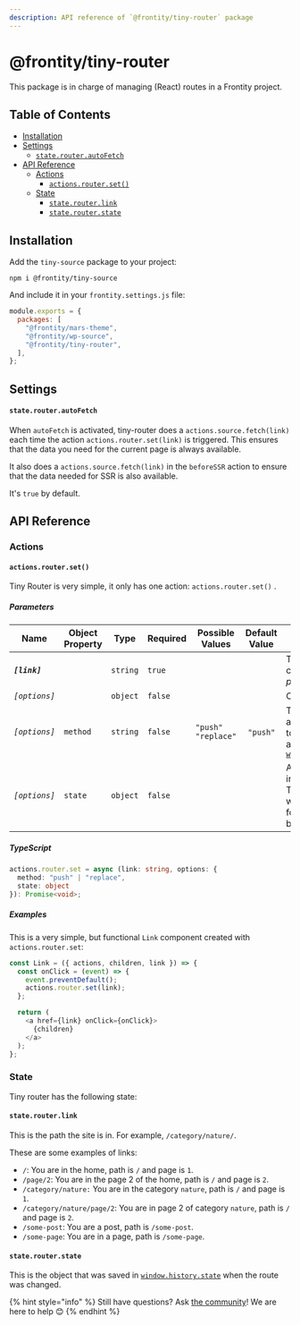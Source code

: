 ```yaml
---
description: API reference of `@frontity/tiny-router` package
---
```

# @frontity/tiny-router

This package is in charge of managing (React) routes in a Frontity project.

## Table of Contents

<!-- toc -->

- [Installation](#installation)
- [Settings](#settings)
    + [`state.router.autoFetch`](#state-router-autofetch)
- [API Reference](#api-reference)
  * [Actions](#actions)
    + [`actions.router.set()`](#actions-router-set)
  * [State](#state)
    + [`state.router.link`](#state-router-link)
    + [`state.router.state`](#state-router-state)

<!-- tocstop -->

## Installation

Add the `tiny-source` package to your project:

```text
npm i @frontity/tiny-source
```

And include it in your `frontity.settings.js` file:

```javascript
module.exports = {
  packages: [
    "@frontity/mars-theme",
    "@frontity/wp-source",
    "@frontity/tiny-router",
  ],
};
```

## Settings

#### `state.router.autoFetch`

When `autoFetch` is activated, tiny-router does a `actions.source.fetch(link)` each time the action `actions.router.set(link)` is triggered. This ensures that the data you need for the current page is always available.

It also does a `actions.source.fetch(link)` in the `beforeSSR` action to ensure that the data needed for SSR is also available.

It's `true` by default.

## API Reference

### Actions

#### `actions.router.set()`

Tiny Router is very simple, it only has one action: `actions.router.set()` .


##### Parameters

| Name |  Object Property | Type | Required | Possible Values | Default Value | Description | Examples |
|------|--------|--------|---------|---------|---------|----------|----------|
| _**`[link]`**_    | |  `string` | `true` | | | The URL that will replace the current one. _`link` is short for permalink_. | `"/category/nature/"` `"/category/nature/page/2"`  `"https://site.com/category/nature"`|
| _`[options]`_ | | `object` | `false` | | | Options object |  |
| _`[options]`_ | `method` | `string` | `false` | `"push"` `"replace"` | `"push"` | The method used in the action. `"push"` corresponds to [`window.history.pushState`](https://developer.mozilla.org/en-US/docs/Web/API/History/pushState) and `"replace"` to [`window.history.replaceState`](https://developer.mozilla.org/en-US/docs/Web/API/History/replaceState) | |
| _`[options]`_ | `state` | `object` | `false` |  |  | An object that will be saved in `window.history.state`. This object is recovered when the user go back and forward using the browser buttons. | |
    

##### TypeScript

```typescript
actions.router.set = async (link: string, options: {
  method: "push" | "replace",
  state: object
}): Promise<void>;
```

##### Examples

This is a very simple, but functional `Link` component created with `actions.router.set`:

```javascript
const Link = ({ actions, children, link }) => {
  const onClick = (event) => {
    event.preventDefault();
    actions.router.set(link);
  };

  return (
    <a href={link} onClick={onClick}>
      {children}
    </a>
  );
};
```


### State

Tiny router has the following state:

#### `state.router.link`

This is the path the site is in. For example, `/category/nature/`.

These are some examples of links:

* `/`: You are in the home, path is `/` and page is `1`.
* `/page/2`: You are in the page 2 of the home, path is `/` and page is `2`.
* `/category/nature:` You are in the category `nature`, path is `/` and page is `1`.
* `/category/nature/page/2`: You are in page 2 of category `nature`, path is `/` and page is `2`.
* `/some-post`: You are a post, path is `/some-post`.
* `/some-page`: You are in a page, path is `/some-page`.

#### `state.router.state`

This is the object that was saved in [`window.history.state`](https://developer.mozilla.org/en-US/docs/Web/API/History/state) when the route was changed.


{% hint style="info" %}
Still have questions? Ask [the community](https://community.frontity.org/)! We are here to help 😊
{% endhint %}





